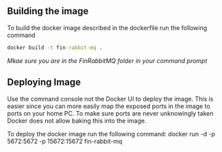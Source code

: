 ## Building the image

To build the docker image described in the dockerfile run the following command
```cmd
docker build -t fin-rabbit-mq .
```
*Mkae sure you are in the FinRabbitMQ folder in your command prompt*

## Deploying Image
Use the command console not the Docker UI to deploy the image. This is easier since you can more easily map the exposed ports in the image to ports on your home PC. To make sure ports are never unknowingly taken Docker does not allow baking this into the image.

To deploy the docker image run the following command:
docker run -d -p 5672:5672 -p 15672:15672 fin-rabbit-mq